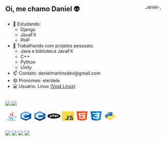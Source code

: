 

<div>
  <img style="border-radius: 50%;"  align="right" alt="Daniel-pic" height="150" src="https://avatars.githubusercontent.com/u/86479460?s=400&u=8ebf61d03532bdbe18d807332901ad8201bc9099&v=4">
<h2> Oi, me chamo Daniel 👽</h2>

  <div>
    <ul>
      <li>🌱 Estudando:
        <ul>
          <li>Django</li>
          <li>JavaFX</li>
          <li>PHP</li>
        </ul>
      </li>
      <li>🔮 Trabalhando com projetos pessoais:
        <ul>
          <li>Java e biblioteca JavaFX</li>
          <li>C++</li>
          <li>Python</li>
          <li>Unity</li>
        </ul>
      </li>
      <li>📫 Contato: danielmartinsdev@gmail.com </li>
      <li>😄 Pronomes: ele/dele </li>
      <li>💻 Usuário: Linux <a href="https://github.com/void-linux">(Void Linux) </a></li>
    </ul>
  </div>
</div>

 ## 
 
<div style="display:inline_block">
<a href="https://github.com/danieldevzx/github-readme-stats">
  <img align="center" src="https://github-readme-stats.vercel.app/api?username=danieldevzx&hide=stars&show_icons=true&theme=merko" />
</a>
<a href="https://github.com/danieldevzx/github-readme-stats">
  <img align="center" src="https://github-readme-stats.vercel.app/api/top-langs/?username=danieldevzx&theme=merko&layout=compact" />
</a>

<div>



<div style="display: inline_block"><br>
  <img align="center" alt="Daniel-Java" height="30" width="40" src="https://raw.githubusercontent.com/devicons/devicon/master/icons/java/java-original.svg">
  <img align="center" alt="Daniel-C" height="30" width="40" src="https://raw.githubusercontent.com/devicons/devicon/master/icons/c/c-original.svg">
  <img align="center" alt="Daniel-Cplusplus" height="30" width="40" src="https://raw.githubusercontent.com/devicons/devicon/master/icons/cplusplus/cplusplus-original.svg">
  <img align="center" alt="Daniel-php" height="30" width="40" src="https://raw.githubusercontent.com/devicons/devicon/master/icons/php/php-plain.svg">
  <img align="center" alt="Daniel-Js" height="30" width="40" src="https://raw.githubusercontent.com/devicons/devicon/master/icons/javascript/javascript-original.svg">
  <img align="center" alt="Daniel-HTML" height="30" width="40" src="https://raw.githubusercontent.com/devicons/devicon/master/icons/html5/html5-original.svg">
  <img align="center" alt="Daniel-CSS" height="30" width="40" src="https://raw.githubusercontent.com/devicons/devicon/master/icons/css3/css3-original.svg">
  <img align="center" alt="Daniel-Python" height="30" width="40" src="https://raw.githubusercontent.com/devicons/devicon/master/icons/python/python-original.svg">
</div>
 
 ## 
 
<div> 
   <a href="https://github.com/void-linux" target="_blank"><img src="https://img.shields.io/badge/Linux-FCC624?style=for-the-badge&logo=linux&logoColor=black"></a> 
    <a href = "mailto:danielmartinsdev@gmail.com"><img src="https://img.shields.io/badge/-Gmail-%23333?style=for-the-badge&logo=gmail&logoColor=white" target="_blank"></a>
    <a href="https://www.linkedin.com/in/daniel-martins-dev/" target="_blank"><img src="https://img.shields.io/badge/-LinkedIn-%230077B5?style=for-the-badge&logo=linkedin&logoColor=white" target="_blank"></a> 
      <a href="https://discord.gg/qhFZa6FJVh"><img src="https://img.shields.io/badge/Discord-5865F2?style=for-the-badge&logo=discord&logoColor=white" target="_blank"></a>

</div>
